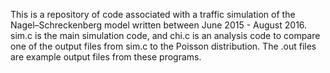 This is a repository of code associated with a traffic simulation of the Nagel–Schreckenberg model written between June 2015 - August 2016.
sim.c is the main simulation code, and chi.c is an analysis code to compare one of the output files from sim.c to the Poisson distribution.
The .out files are example output files from these programs.
